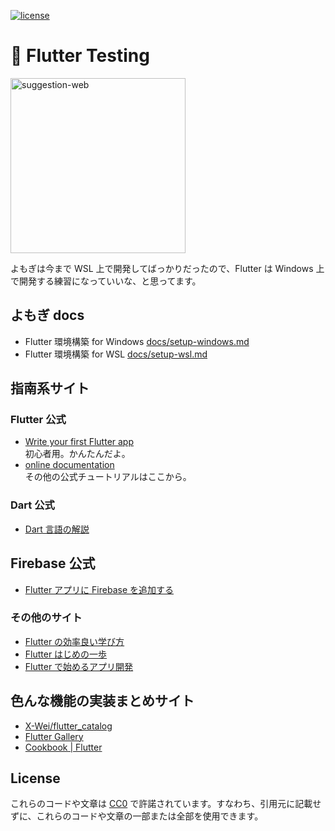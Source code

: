 [![license](https://img.shields.io/badge/license-CC0--1.0-blue)](https://github.com/moyomogi/flutter_testing/blob/master/LICENSE)

# 📱 Flutter Testing

<img src="https://github.com/moyomogi/flutter_testing/raw/master/docs/imgs/suggestion-web.jpg" title="suggestion-web" height="280">

よもぎは今まで WSL 上で開発してばっかりだったので、Flutter は Windows 上で開発する練習になっていいな、と思ってます。

## よもぎ docs

- Flutter 環境構築 for Windows [docs/setup-windows.md](https://github.com/moyomogi/flutter_testing/blob/master/docs/setup-windows.md)
- Flutter 環境構築 for WSL [docs/setup-wsl.md](https://github.com/moyomogi/flutter_testing/blob/master/docs/setup-wsl.md)

## 指南系サイト

### Flutter 公式

- [Write your first Flutter app](https://flutter.dev/docs/get-started/codelab)  
  初心者用。かんたんだよ。
- [online documentation](https://flutter.dev/docs)  
  その他の公式チュートリアルはここから。

### Dart 公式

- [Dart 言語の解説](https://dart.dev/guides/language/language-tour)

## Firebase 公式
- [Flutter アプリに Firebase を追加する](https://firebase.google.com/docs/flutter/setup?platform=web)

### その他のサイト

- [Flutter の効率良い学び方](https://medium.com/flutter-jp/flutter-learning-c5640c5f05b9)
- [Flutter はじめの一歩](https://medium.com/flutter-jp/first-step-9b7f2c74fb08)
- [Flutter で始めるアプリ開発](https://www.flutter-study.dev/introduction/about-flutter)

## 色んな機能の実装まとめサイト

- [X-Wei/flutter_catalog](https://github.com/X-Wei/flutter_catalog)
- [Flutter Gallery](https://gallery.flutter.dev/#/)
- [Cookbook | Flutter](https://flutter.dev/docs/cookbook)

## License

これらのコードや文章は [CC0](https://creativecommons.org/publicdomain/zero/1.0/deed.ja) で許諾されています。すなわち、引用元に記載せずに、これらのコードや文章の一部または全部を使用できます。
